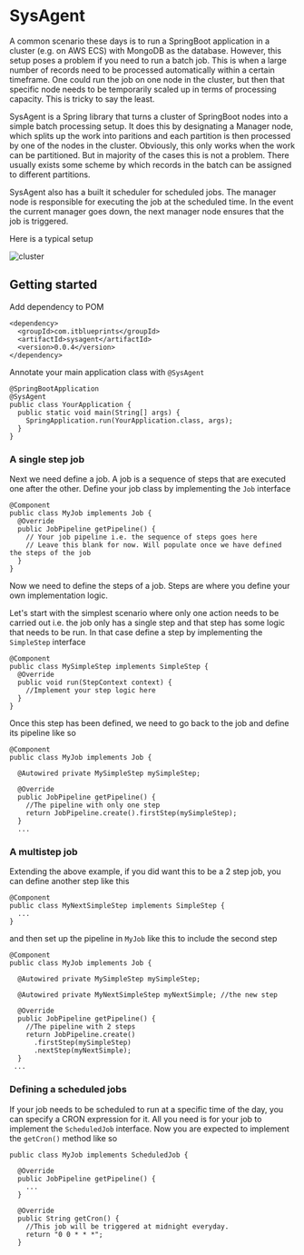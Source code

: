 # SysAgent

A common scenario these days is to run a SpringBoot application in a cluster (e.g. on AWS ECS) with MongoDB as the database. 
However, this setup poses a problem if you need to run a batch job. This is when a large number of records need to be
processed automatically within a certain timeframe. One could run the job on one node in the cluster, but then that specific
node needs to be temporarily scaled up in terms of processing capacity. This is tricky to say the least.

SysAgent is a Spring library that turns a cluster of SpringBoot nodes into a simple batch processing setup. It does
this by designating a Manager node, which splits up the work into paritions and each partition is then processed by
one of the nodes in the cluster. Obviously, this only works when the work can be partitioned. But in majority of the
cases this is not a problem. There usually exists some scheme by which records in the batch can be assigned to different
partitions.

SysAgent also  has a built it scheduler for scheduled jobs. The manager node is responsible for executing the job at the
scheduled time. In the event the current manager goes down, the next manager node ensures that the job is triggered.

Here is a typical setup



![cluster](https://github.com/it-blueprints/sysagent/assets/22591521/5bf86c58-4010-4f24-887c-80265b8ac9d3)



## Getting started

Add dependency to POM

```
<dependency>
  <groupId>com.itblueprints</groupId>
  <artifactId>sysagent</artifactId>
  <version>0.0.4</version>
</dependency>
```

Annotate your main application class with ``@SysAgent``
```
@SpringBootApplication
@SysAgent
public class YourApplication {
  public static void main(String[] args) {
    SpringApplication.run(YourApplication.class, args);
  }
}
```

### A single step job
Next we need define a job. A job is a sequence of steps that are executed one after the other. 
Define your job class by implementing the ``Job`` interface
```
@Component
public class MyJob implements Job {
  @Override
  public JobPipeline getPipeline() {
    // Your job pipeline i.e. the sequence of steps goes here
    // Leave this blank for now. Will populate once we have defined the steps of the job
  }
}
```
Now we need to define the steps of a job. Steps are where you define your own implementation logic.

Let's start with the simplest scenario where only one action needs to be carried out i.e. the job only has a single step and
that step has some logic that needs to be run. In that case define a step by implementing the ``SimpleStep`` interface
```
@Component
public class MySimpleStep implements SimpleStep {
  @Override
  public void run(StepContext context) {
    //Implement your step logic here      
  }
}
```

Once this step has been defined, we need to go back to the job and define its pipeline like so
```
@Component
public class MyJob implements Job {

  @Autowired private MySimpleStep mySimpleStep;

  @Override
  public JobPipeline getPipeline() {
    //The pipeline with only one step
    return JobPipeline.create().firstStep(mySimpleStep); 
  }
  ...
```

### A multistep job
Extending the above example, if you did want this to be a 2 step job, you can define another step like this 
```
@Component
public class MyNextSimpleStep implements SimpleStep {
  ...
}
```
and then set up the pipeline in ``MyJob`` like this to include the second step
```
@Component
public class MyJob implements Job {

  @Autowired private MySimpleStep mySimpleStep;

  @Autowired private MyNextSimpleStep myNextSimple; //the new step

  @Override
  public JobPipeline getPipeline() {
    //The pipeline with 2 steps
    return JobPipeline.create()
      .firstStep(mySimpleStep)
      .nextStep(myNextSimple); 
  }
 ...
```

### Defining a scheduled jobs
If your job needs to be scheduled to run at a specific time of the day, you can specify a CRON expression for it. All you need is for your job
to implement the ``ScheduledJob`` interface. Now you are expected to implement the ``getCron()`` method like so
```
public class MyJob implements ScheduledJob {

  @Override
  public JobPipeline getPipeline() {
    ...
  }

  @Override
  public String getCron() {
    //This job will be triggered at midnight everyday.
    return "0 0 * * *";
  }
```
